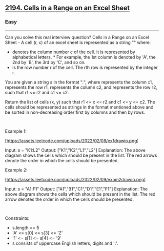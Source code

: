 <h2><a href="https://leetcode.com/problems/cells-in-a-range-on-an-excel-sheet/">2194. Cells in a Range on an Excel Sheet</a></h2><h3>Easy</h3><hr>Can you solve this real interview question? Cells in a Range on an Excel Sheet - A cell (r, c) of an excel sheet is represented as a string "<col><row>" where:

 * <col> denotes the column number c of the cell. It is represented by alphabetical letters.
   * For example, the 1st column is denoted by 'A', the 2nd by 'B', the 3rd by 'C', and so on.
 * <row> is the row number r of the cell. The rth row is represented by the integer r.

You are given a string s in the format "<col1><row1>:<col2><row2>", where <col1> represents the column c1, <row1> represents the row r1, <col2> represents the column c2, and <row2> represents the row r2, such that r1 <= r2 and c1 <= c2.

Return the list of cells (x, y) such that r1 <= x <= r2 and c1 <= y <= c2. The cells should be represented as strings in the format mentioned above and be sorted in non-decreasing order first by columns and then by rows.

 

Example 1:

[https://assets.leetcode.com/uploads/2022/02/08/ex1drawio.png]


Input: s = "K1:L2"
Output: ["K1","K2","L1","L2"]
Explanation:
The above diagram shows the cells which should be present in the list.
The red arrows denote the order in which the cells should be presented.


Example 2:

[https://assets.leetcode.com/uploads/2022/02/09/exam2drawio.png]


Input: s = "A1:F1"
Output: ["A1","B1","C1","D1","E1","F1"]
Explanation:
The above diagram shows the cells which should be present in the list.
The red arrow denotes the order in which the cells should be presented.


 

Constraints:

 * s.length == 5
 * 'A' <= s[0] <= s[3] <= 'Z'
 * '1' <= s[1] <= s[4] <= '9'
 * s consists of uppercase English letters, digits and ':'.